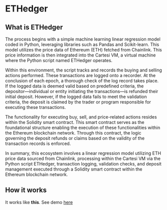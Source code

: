 # ETHedger

## What is ETHedger

The process begins with a simple machine learning linear regression model coded in Python, leveraging libraries such as Pandas and Scikit-learn. This model utilizes the price data of Ethereum (ETH) fetched from Chainlink. This price information is then integrated into the Cartesi VM, a virtual machine where the Python script named ETHedger operates.

Within this environment, the script tracks and records the buying and selling actions performed. These transactions are logged onto a recorder. At the conclusion of each epoch, a thorough check of the log record takes place. If the logged data is deemed valid based on predefined criteria, the depositor—individual or entity initiating the transactions—is refunded their initial deposit. However, if the logged data fails to meet the validation criteria, the deposit is claimed by the trader or program responsible for executing these transactions.

The functionality for executing buy, sell, and price-related actions resides within the Solidity smart contract. This smart contract serves as the foundational structure enabling the execution of these functionalities within the Ethereum blockchain network. Through this contract, the logic governing the deposit refunds or claims based on the validity of the transaction records is enforced.

In summary, this ecosystem involves a linear regression model utilizing ETH price data sourced from Chainlink, processing within the Cartesi VM via the Python script ETHedger, transaction logging, validation checks, and deposit management executed through a Solidity smart contract within the Ethereum blockchain network.

## How it works

It works like **this**. 
See demo [here](https://www.intel.com)
